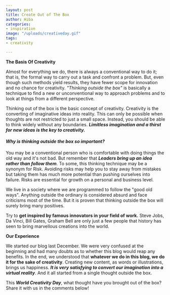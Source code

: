 ```yaml
---
layout: post
title: Create Out of The Box
author: Hiba
categories:
- inspiration
image: "/uploads/creativeday.gif"
tags:
- creativity

---
```

**The Basis Of Creativity**

Almost for everything we do, there is always a conventional way to do it; that is, the formal way to carry out a task and confront a problem. But, even though such methods yield results, they have fewer scope for innovation and no chance for creativity. _"Thinking outside the box"_ is basically a technique to find a new or unconventional way to approach problems and to look at things from a different perspective.

Thinking out of the box is the basic concept of creativity. Creativity is the converting of imaginative ideas into reality. This can only be possible when thoughts are not restricted to just a small space. Instead, you should be able to think widely without any boundaries. **_Limitless imagination and a thirst for new ideas is the key to creativity._**

#### _Why is thinking outside the box so important?_

You may be a conventional person who is comfortable with doing things the old way and it's not bad. But remember that **_Leaders bring up an idea rather than follow them_**. To some, this thinking technique may be a synonym for Risk. Avoiding risks may help you to stay away from mistakes but taking them has much more potential than pushing ourselves into failure. Risks are essential for growth on a personal and business level.

We live in a society where we are programmed to follow the "good old ways". Anything outside the ordinary is considered absurd and face criticisms most of the time. But it is proven that thinking outside the box will surely bring many positives.

Try to **get inspired by famous innovators in your field of work.** Steve Jobs, Da Vinci, Bill Gates, Graham Bell are only just a few people that history has seen to bring marvellous creations into the world.

**Our Experience**

We started our blog last December. We were very confused at the beginning and had many doubts as to whether this blog would reap any benefits. In the end, we understood that **whatever we do in this blog, we do it for the sake of creativity**. Creating new content, as words or illustrations, brings us happiness. **_It is very satisfying to convert our imagination into a virtual reality_**. And it all started from a single thought outside the box.

This **_World Creativity Day_**, what thought have you brought out of the box? Share it with us in the comments below!